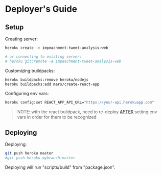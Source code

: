 
# Deployer's Guide

## Setup

Creating server:

```sh
heroku create -n impeachment-tweet-analysis-web

# or connecting to existing server:
# heroku git:remote -a impeachment-tweet-analysis-web
```

Customizing buildpacks:

```sh
heroku buildpacks:remove heroku/nodejs
heroku buildpacks:add mars/create-react-app
```

Configuring env vars:

```sh
heroku config:set REACT_APP_API_URL="https://your-api.herokuapp.com"
```
> NOTE: with the react buildpack, need to re-deploy [AFTER](https://github.com/mars/create-react-app-buildpack/issues/178) setting env vars in order for them to be recognized

## Deploying

Deploying:

```sh
git push heroku master
#git push heroku mybranch:master
```

Deploying will run "scripts/build" from "package.json".
